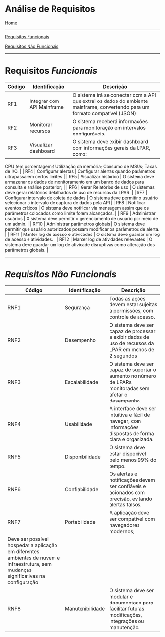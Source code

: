 # Análise de Requisitos

[Home](Plataforma%20de%20Monitoramento%20de%20Mainframe%20-%20CoreWat%20e8533de08bfa48c68c881bff2691d545.md)

---

[Requisitos Funcionais](Ana%CC%81lise%20de%20Requisitos%2013161454bd25804a9115fa73deb203f3.md)

[Requisitos Não Funcionais](Ana%CC%81lise%20de%20Requisitos%2013161454bd25804a9115fa73deb203f3.md)

---

# Requisitos *Funcionais*

| **Código** | **Identificação** | **Descrição** |
| --- | --- | --- |
| RF1 | Integrar com API Mainframe | O sistema irá se conectar com a API que extrai os dados do ambiente mainframe, convertendo para um formato compatível (JSON) |
| RF2 | Monitorar recursos | O sistema receberá informações para monitoração em intervalos configuráveis. |
| RF3 | Visualizar dashboard | O sistema deve exibir dashboard com informações gerais da LPAR, como:
CPU (em porcentagem;)
Utilização da memória;
Consumo de MSUs;
Taxas de I/O. |
| RF4 | Configurar alertas | Configurar alertas quando parâmetros ultrapassarem certos limites |
| RF5 | Visualizar histórico | O sistema deve armazenar os dados de monitoramento em um banco de dados para consulta e análise posterior; |
| RF6 | Gerar Relatórios de uso | O sistemas deve gerar relatórios detalhados de uso de recursos da LPAR. |
| RF7 | Configurar intervalo de coleta de dados | O sistema deve permitir o usuário selecionar o intervalo de captura de dados pela API |
| RF8 | Notificar eventos críticos | O sistema deve notificar via mensagem assim que os parâmetros colocados como limite forem alcançados. |
| RF9 | Administrar usuários | O sistema deve permitir o gerenciamento de usuário por meio de um admin. |
| RF10 | Administrar parâmetros globais | O sistema deve permitir que usuário autorizados possam modificar os parâmetros de alerta. |
| RF11 | Manter log de acesso e atividades | O sistema deve guardar um log de acesso e atividades. |
| RF12 | Manter log de atividades relevantes | O sistema deve guardar um log de atividade disruptivas como alteração dos parâmetros globais. |

---

# *Requisitos Não Funcionais*

| **Código** | **Identificação** | **Descrição** |
| --- | --- | --- |
| RNF1 | Segurança | Todas as ações devem estar sujeitas a permissões, com controle de acesso. |
| RNF2 | Desempenho | O sistema deve ser capaz de processar e exibir dados de uso de recursos da LPAR em menos de 2 segundos |
| RNF3 | Escalabilidade | O sistema deve ser capaz de suportar o aumento no número de LPARs monitoradas sem afetar o desempenho. |
| RNF4 | Usabilidade | A interface deve ser intuitiva e fácil de navegar, com informações dispostas de forma clara e organizada. |
| RNF5 | Disponibilidade | O sistema deve estar disponível pelo menos 99% do tempo. |
| RNF6 | Confiabilidade | Os alertas e notificações devem ser confiáveis e acionados com precisão, evitando alertas falsos. |
| RNF7 | Portabilidade | A aplicação deve ser compatível com navegadores modernos;
Deve ser possível hospedar a aplicação em diferentes ambientes de nuvem e infraestrutura, sem mudanças significativas na configuração |
| RNF8 | Manutenibilidade | O sistema deve ser modular e documentado para facilitar futuras modificações, integrações ou manutenção. |